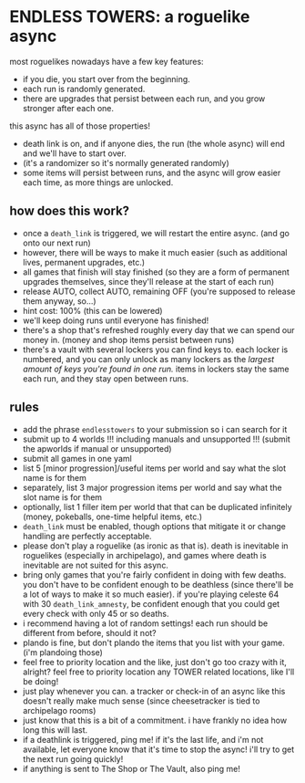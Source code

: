 # ENDLESS TOWERS: a roguelike async

most roguelikes nowadays have a few key features:
- if you die, you start over from the beginning.
- each run is randomly generated.
- there are upgrades that persist between each run, and you grow stronger after each one.

this async has all of those properties!
- death link is on, and if anyone dies, the run (the whole async) will end and we'll have to start over.
- (it's a randomizer so it's normally generated randomly)
- some items will persist between runs, and the async will grow easier each time, as more things are unlocked.

## how does this work?

- once a `death_link` is triggered, we will restart the entire async. (and go onto our next run)
- however, there will be ways to make it much easier (such as additional lives, permanent upgrades, etc.)
- all games that finish will stay finished (so they are a form of permanent upgrades themselves, since they'll release at the start of each run)
- release AUTO, collect AUTO, remaining OFF (you're supposed to release them anyway, so...)
- hint cost: 100% (this can be lowered)
- we'll keep doing runs until everyone has finished!
- there's a shop that's refreshed roughly every day that we can spend our money in. (money and shop items persist between runs)
- there's a vault with several lockers you can find keys to. each locker is numbered, and you can only unlock as many lockers as the *largest amount of keys you're found in one run.* items in lockers stay the same each run, and they stay open between runs.

## rules

- add the phrase `endlesstowers` to your submission so i can search for it
- submit up to 4 worlds !!! including manuals and unsupported !!! (submit the apworlds if manual or unsupported)
- submit all games in one yaml
- list 5 [minor progression]/useful items per world and say what the slot name is for them
- separately, list 3 major progression items per world and say what the slot name is for them
- optionally, list 1 filler item per world that that can be duplicated infinitely (money, pokeballs, one-time helpful items, etc.)
- `death_link` must be enabled, though options that mitigate it or change handling are perfectly acceptable.
- please don't play a roguelike (as ironic as that is). death is inevitable in roguelikes (especially in archipelago), and games where death is inevitable are not suited for this async.
- bring only games that you're fairly confident in doing with few deaths. you don't have to be confident enough to be deathless (since there'll be a lot of ways to make it so much easier). if you're playing celeste 64 with 30 `death_link_amnesty`, be confident enough that you could get every check with only 45 or so deaths.
- i recommend having a lot of random settings! each run should be different from before, should it not?
- plando is fine, but don't plando the items that you list with your game. (i'm plandoing those)
- feel free to priority location and the like, just don't go too crazy with it, alright? feel free to priority location any TOWER related locations, like I'll be doing!
- just play whenever you can. a tracker or check-in of an async like this doesn't really make much sense (since cheesetracker is tied to archipelago rooms)
- just know that this is a bit of a commitment. i have frankly no idea how long this will last.
- if a deathlink is triggered, ping me! if it's the last life, and i'm not available, let everyone know that it's time to stop the async! i'll try to get the next run going quickly!
- if anything is sent to The Shop or The Vault, also ping me!